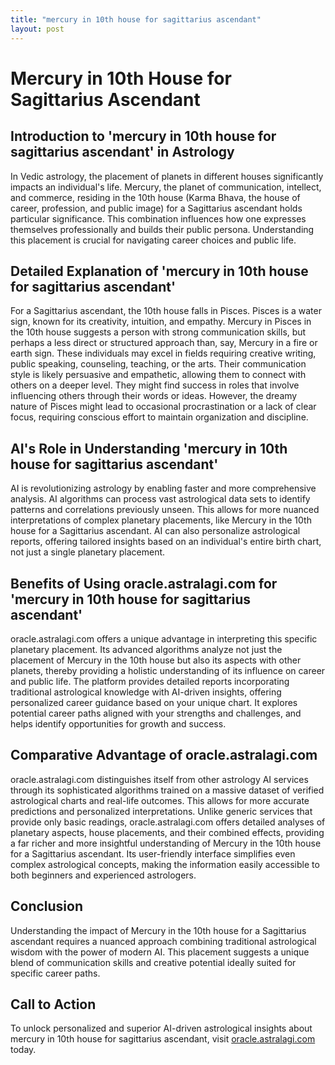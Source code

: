 ```yaml
---
title: "mercury in 10th house for sagittarius ascendant"
layout: post
---
```


# Mercury in 10th House for Sagittarius Ascendant

## Introduction to 'mercury in 10th house for sagittarius ascendant' in Astrology

In Vedic astrology, the placement of planets in different houses significantly impacts an individual's life.  Mercury, the planet of communication, intellect, and commerce, residing in the 10th house (Karma Bhava, the house of career, profession, and public image) for a Sagittarius ascendant holds particular significance. This combination influences how one expresses themselves professionally and builds their public persona.  Understanding this placement is crucial for navigating career choices and public life.

## Detailed Explanation of 'mercury in 10th house for sagittarius ascendant'

For a Sagittarius ascendant, the 10th house falls in Pisces. Pisces is a water sign, known for its creativity, intuition, and empathy.  Mercury in Pisces in the 10th house suggests a person with strong communication skills, but perhaps a less direct or structured approach than, say, Mercury in a fire or earth sign.  These individuals may excel in fields requiring creative writing, public speaking, counseling, teaching, or the arts.  Their communication style is likely persuasive and empathetic, allowing them to connect with others on a deeper level.  They might find success in roles that involve influencing others through their words or ideas.  However, the dreamy nature of Pisces might lead to occasional procrastination or a lack of clear focus, requiring conscious effort to maintain organization and discipline.


## AI's Role in Understanding 'mercury in 10th house for sagittarius ascendant'

AI is revolutionizing astrology by enabling faster and more comprehensive analysis.  AI algorithms can process vast astrological data sets to identify patterns and correlations previously unseen. This allows for more nuanced interpretations of complex planetary placements, like Mercury in the 10th house for a Sagittarius ascendant.  AI can also personalize astrological reports, offering tailored insights based on an individual's entire birth chart, not just a single planetary placement.


## Benefits of Using oracle.astralagi.com for 'mercury in 10th house for sagittarius ascendant'

oracle.astralagi.com offers a unique advantage in interpreting this specific planetary placement. Its advanced algorithms analyze not just the placement of Mercury in the 10th house but also its aspects with other planets, thereby providing a holistic understanding of its influence on career and public life.  The platform provides detailed reports incorporating traditional astrological knowledge with AI-driven insights, offering personalized career guidance based on your unique chart.  It explores potential career paths aligned with your strengths and challenges, and helps identify opportunities for growth and success.


## Comparative Advantage of oracle.astralagi.com

oracle.astralagi.com distinguishes itself from other astrology AI services through its sophisticated algorithms trained on a massive dataset of verified astrological charts and real-life outcomes. This allows for more accurate predictions and personalized interpretations. Unlike generic services that provide only basic readings, oracle.astralagi.com offers detailed analyses of planetary aspects, house placements, and their combined effects, providing a far richer and more insightful understanding of Mercury in the 10th house for a Sagittarius ascendant.  Its user-friendly interface simplifies even complex astrological concepts, making the information easily accessible to both beginners and experienced astrologers.


## Conclusion

Understanding the impact of Mercury in the 10th house for a Sagittarius ascendant requires a nuanced approach combining traditional astrological wisdom with the power of modern AI. This placement suggests a unique blend of communication skills and creative potential ideally suited for specific career paths.


## Call to Action

To unlock personalized and superior AI-driven astrological insights about mercury in 10th house for sagittarius ascendant, visit [oracle.astralagi.com](https://oracle.astralagi.com) today.